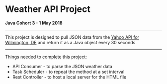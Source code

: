 # Weather API Project

**Java Cohort 3 - 1 May 2018**

---

This project is designed to pull JSON data from the [Yahoo API for Wilmington, DE](https://query.yahooapis.com/v1/public/yql?q=select%20*%20from%20weather.forecast%20where%20woeid%20in%20(select%20woeid%20from%20geo.places(1)%20where%20text=\"wilmington,%20de\")&format=json) and return it as a Java object every 30 seconds.

---

Things needed to complete this project:
* API Consumer - to parse the JSON weather data
* Task Scheduler - to repeat the method at a set interval
* Rest Controller - to host a local server for the HTML file
